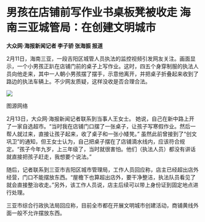 # 男孩在店铺前写作业书桌板凳被收走 海南三亚城管局：在创建文明城市

**大众网·海报新闻记者 李子骄 张海振 报道**

2月11日，海南三亚，一段吉阳区城管人员执法的监控视频引发网友关注。画面显示，一个小男孩正趴在店铺门前的桌子上写作业。这时，四五个身穿制服的执法人员向他走来，其中一人朝小男孩摆了摆手，示意他离开，并把桌子折叠起来收到了路边的执法车辆上。不少网友质疑，这样没收是否合理合法。

![](https://inews.gtimg.com/newsapp_bt/0/15662795571/1000)

图源网络

2月13日，大众网·海报新闻记者联系到当事人王女士。
她说，自己在新中路上开了一家自选超市。“当时我在店铺门口摆了一张桌子，让孩子写寒假作业。然后一帮人就过来，直接让孩子起来，收了桌子和一张小矮凳。”
虽然此前曾接到了“创文巩卫”的通知，但王女士认为，自己把桌子摆在了店铺滴水线内，应该符合规定。“孩子今年九岁，上三年级了，当时就很害怕。他们（执法人员）都没有讲话就直接把孩子赶走，我想要个说法。”

随后，记者联系到三亚市吉阳区城市管理局，工作人员回应称，店主已经超出店外经营，门口不能摆放东西。“屋檐下也算超出店外，要干净整洁，执法队员看见了就会直接整治收走。”另外，该工作人员说，店主后续可以带上身份证到固定地点进行处理。

三亚市综合行政执法局回应称，目前全市都在开展文明城市创建活动，商铺黄线外面一般不允许摆放东西。

